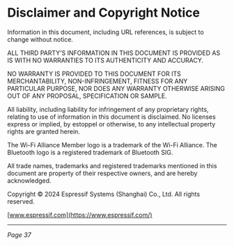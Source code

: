 # Disclaimer and Copyright Notice

Information in this document, including URL references, is subject to change without notice.

ALL THIRD PARTY’S INFORMATION IN THIS DOCUMENT IS PROVIDED AS IS WITH NO WARRANTIES TO ITS AUTHENTICITY AND ACCURACY.

NO WARRANTY IS PROVIDED TO THIS DOCUMENT FOR ITS MERCHANTABILITY, NON-INFRINGEMENT, FITNESS FOR ANY PARTICULAR PURPOSE, NOR DOES ANY WARRANTY OTHERWISE ARISING OUT OF ANY PROPOSAL, SPECIFICATION OR SAMPLE.

All liability, including liability for infringement of any proprietary rights, relating to use of information in this document is disclaimed.
No licenses express or implied, by estoppel or otherwise, to any intellectual property rights are granted herein.

The Wi-Fi Alliance Member logo is a trademark of the Wi-Fi Alliance. The Bluetooth logo is a registered trademark of Bluetooth SIG.

All trade names, trademarks and registered trademarks mentioned in this document are property of their respective owners, and are hereby acknowledged.

Copyright © 2024 Espressif Systems (Shanghai) Co., Ltd. All rights reserved.

[www.espressif.com](https://www.espressif.com/)

---

*Page 37*